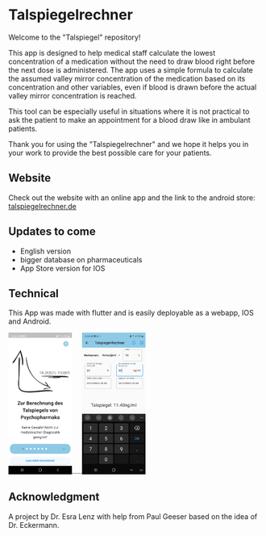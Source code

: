 # Talspiegelrechner
Welcome to the "Talspiegel" repository!

This app is designed to help medical staff calculate the lowest concentration of a medication without the need to draw blood right before the next dose is administered. The app uses a simple formula to calculate the assumed valley mirror concentration of the medication based on its concentration and other variables, even if blood is drawn before the actual valley mirror concentration is reached.

This tool can be especially useful in situations where it is not practical to ask the patient to make an appointment for a blood draw like in ambulant patients.

Thank you for using the "Talspiegelrechner" and we hope it helps you in your work to provide the best possible care for your patients.
## Website
Check out the website with an online app and the link to the android store: 
[talspiegelrechner.de](https://talspiegelrechner.de)

## Updates to come
- English version
- bigger database on pharmaceuticals
- App Store version for IOS

## Technical
This App was made with flutter and is easily deployable as a webapp, IOS and Android. 

<img src="https://github.com/42elenz/Talspiegel_Calculator/blob/master/main.jpeg" width="25%">.....<img src="https://github.com/42elenz/Talspiegel_Calculator/blob/master/Example.jpeg" width="25%">

## Acknowledgment
A project by Dr. Esra Lenz with help from Paul Geeser based on the idea of Dr. Eckermann.
